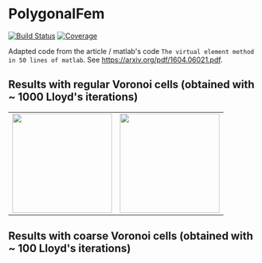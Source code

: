 # PolygonalFem

[![Build Status](https://travis-ci.com/edljk/PolygonalFem.jl.svg?branch=main)](https://travis-ci.com/edljk/PolygonalFem.jl)
[![Coverage](https://codecov.io/gh/edljk/PolygonalFem.jl/branch/main/graph/badge.svg)](https://codecov.io/gh/edljk/PolygonalFem.jl)

Adapted code from the article / matlab's code `The virtual element method in 50 lines of matlab`. See https://arxiv.org/pdf/1604.06021.pdf.

## Results with regular Voronoi cells (obtained with ~ 1000 Lloyd's iterations)
<table>
<tr>
    <td>
        <img src="https://user-images.githubusercontent.com/14992507/147603571-bb214ddc-2c5f-406c-aff6-e7e4810f6269.png" style=width:200px>
     </td>
     <td>
         <img src="https://user-images.githubusercontent.com/14992507/147603595-a5d61609-8b81-4a62-b9ff-86fccec29967.png"  style=width:200px>
    </td>
</tr>
</table>

## Results with coarse Voronoi cells (obtained with ~ 100 Lloyd's iterations)
